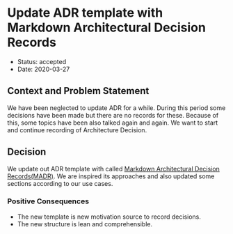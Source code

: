 
# Update ADR template with Markdown Architectural Decision Records

* Status: accepted
* Date: 2020-03-27

## Context and Problem Statement

We have been neglected to update ADR for a while. During this period some decisions have been made but there are no records for these. Because of this, some topics have been also talked again and again. We want to start and continue recording of Architecture Decision.

## Decision

We update out ADR template with called [Markdown Architectural Decision Records(MADR)][1]. We are inspired its approaches and also updated some sections according to our use cases.

### Positive Consequences 

* The new template is new motivation source to record decisions.
* The new structure is lean and comprehensible.

[1]: https://github.com/adr/madr
